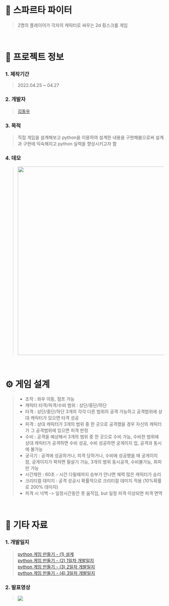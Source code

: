 # 💪 스파르타 파이터
> 2명의 플레이어가 각자의 캐릭터로 싸우는 2d 횡스크롤 게임

<br />

# 📖 프로젝트 정보

### 1. 제작기간
> 2022.04.25 ~ 04.27

### 2. 개발자
> [김동우](https://github.com/kimphysicsman)

### 3. 목적
> 직접 게임을 설계해보고 python을 이용하여 설계한 내용을 구현해봄으로써 설계과 구현에 익숙해지고 python 실력을 향상시키고자 함

### 4. 데모
> <img width="600px" src="https://user-images.githubusercontent.com/68724828/186097034-1239a3e6-c267-41bc-b04b-995d4b602a24.png" />

<br />

# ⚙ 게임 설계 
> - 조작 : 좌우 이동, 점프 가능
> - 캐릭터 타격/피격/수비 범위 : 상단/중단/하단
> - 타격 : 상단/중단/하단 3개의 각각 다른 범위의 공격 가능하고 공격범위에 상대 캐릭터가 있으면 타격 성공
> - 피격 : 상대 캐릭터가 3개의 범위 중 한 곳으로 공격했을 경우 자신의 캐릭터가 그 공격범위에 있으면 피격 판정
> - 수비 : 공격을 예상해서 3개의 범위 중 한 곳으로 수비 가능, 수비한 범위에 상대 캐릭터가 공격하면 수비 성공, 수비 성공하면 궁게이지 업, 공격과 동시에 불가능
> - 궁극기 : 공격에 성공하거나, 피격 당하거나, 수비에 성공했을 때 궁게이지 참, 궁게이지가 꽉차면 필살기 가능, 3개의 범위 동시공격, 수비불가능, 회피만 가능
> - 시간제한 : 60초 - 시간 다될때까지 승부가 안나면 체력 많은 캐릭터가 승리
> - 크리티컬 데미지 : 공격 성공시 확률적으로 크리티컬 데미지 적용  (10%확률로 200% 데미지)
> - 피격 시 넉백 -> 일정시간동안 못 움직임, but 일정 피격 이상되면 피격 면역


<br />

# 📕 기타 자료
### 1. 개발일지
> [python 게임 만들기 - (1) 설계](https://velog.io/@kimphysicsman/%EB%82%B4%EC%9D%BC%EB%B0%B0%EC%9B%80%EC%BA%A0%ED%94%84-python-%EA%B2%8C%EC%9E%84-%EB%A7%8C%EB%93%A4%EA%B8%B0-1-%EC%84%A4%EA%B3%84)  
> [python 게임 만들기 - (2) 1일차 개발일지](https://velog.io/@kimphysicsman/%EB%82%B4%EC%9D%BC%EB%B0%B0%EC%9B%80%EC%BA%A0%ED%94%84-python-%EA%B2%8C%EC%9E%84-%EB%A7%8C%EB%93%A4%EA%B8%B0-2-1%EC%9D%BC%EC%B0%A8-%EA%B0%9C%EB%B0%9C%EC%9D%BC%EC%A7%80)  
> [python 게임 만들기 - (3) 2일차 개발일지](https://velog.io/@kimphysicsman/%EB%82%B4%EC%9D%BC%EB%B0%B0%EC%9B%80%EC%BA%A0%ED%94%84-python-%EA%B2%8C%EC%9E%84-%EB%A7%8C%EB%93%A4%EA%B8%B0-3-2%EC%9D%BC%EC%B0%A8-%EA%B0%9C%EB%B0%9C%EC%9D%BC%EC%A7%80)  
> [python 게임 만들기 - (4) 3일차 개발일지](https://velog.io/@kimphysicsman/%EB%82%B4%EC%9D%BC%EB%B0%B0%EC%9B%80%EC%BA%A0%ED%94%84-python-%EA%B2%8C%EC%9E%84-%EB%A7%8C%EB%93%A4%EA%B8%B0-4-3%EC%9D%BC%EC%B0%A8-%EA%B0%9C%EB%B0%9C%EC%9D%BC%EC%A7%80)  

### 2. 발표영상
> <a link="https://youtu.be/rO3BVG2kE4o"> <img src="https://user-images.githubusercontent.com/68724828/186100279-92ae19a4-339f-4ae0-ac6b-91859cab55ce.png" /> </a>



